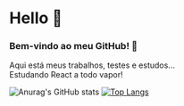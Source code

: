 # Hello :wave:
### Bem-vindo ao meu GitHub! :partying_face:
Aqui está meus trabalhos, testes e estudos...<br>
Estudando React a todo vapor!<br>




![Anurag's GitHub stats](https://github-readme-stats.vercel.app/api?username=cleytonmendest&theme=radical&show_icons=true)
[![Top Langs](https://github-readme-stats.vercel.app/api/top-langs/?username=anuraghazra&theme=radical&layout=compact)](https://github.com/anuraghazra/github-readme-stats)



